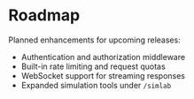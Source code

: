 # Roadmap

Planned enhancements for upcoming releases:

- Authentication and authorization middleware
- Built-in rate limiting and request quotas
- WebSocket support for streaming responses
- Expanded simulation tools under `/simlab`
